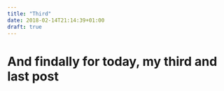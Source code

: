 ```yaml
---
title: "Third"
date: 2018-02-14T21:14:39+01:00
draft: true
---
```


# And findally for today, my third and last post
